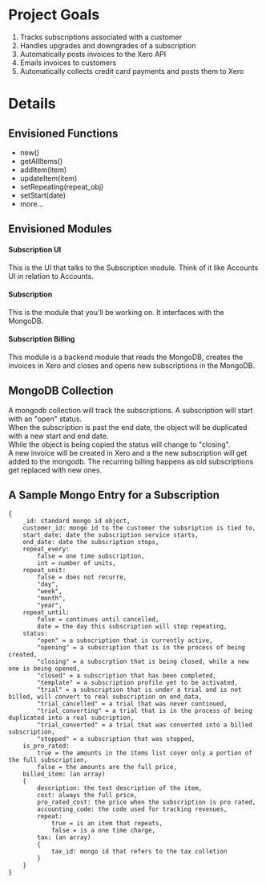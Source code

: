 # Project Goals

1. Tracks subscriptions associated with a customer
2. Handles upgrades and downgrades of a subscription
3. Automatically posts invoices to the Xero API
4. Emails invoices to customers
5. Automatically collects credit card payments and posts them to Xero
 
# Details

## Envisioned Functions

* new()
* getAllItems()
* addItem(item)
* updateItem(item)
* setRepeating(repeat_obj)
* setStart(date)
* more...

## Envisioned Modules

#### Subscription UI

This is the UI that talks to the Subscription module.  Think of it like Accounts UI in relation to Accounts.

#### Subscription

This is the module that you'll be working on.  It interfaces with the MongoDB.

#### Subscription Billing

This module is a backend module that reads the MongoDB, creates the invoices in Xero and closes and opens new subscriptions in the MongoDB.

## MongoDB Collection

A mongodb collection will track the subscriptions.
A subscription will start with an "open" status.  
When the subscription is past the end date, 
the object will be duplicated with a new start and end date.  
While the object is being copied the status will change to "closing".  
A new invoice will be created in Xero and a the new subscription will get added to the mongodb. 
The recurring billing happens as old subscriptions get replaced with new ones.

## A Sample Mongo Entry for a Subscription
```
{
	_id: standard mongo id object,
	customer_id: mongo id to the customer the subsription is tied to,
	start_date: date the subscription service starts,
	end_date: date the subscription stops,
	repeat_every: 
		false = one time subscription,
		int = number of units,
	repeat_unit:
		false = does not recurre,
		"day",
		"week",
		"month",
		"year",
	repeat_until:
		false = continues until cancelled,
		date = the day this subscription will stop repeating,
	status:
		"open" = a subscription that is currently active,
		"opening" = a subscription that is in the process of being created,
		"closing" = a subscrption that is being closed, while a new one is being opened,
		"closed" = a subscription that has been completed,
		"template" = a subscription profile yet to be activated,
		"trial" = a subscription that is under a trial and is not billed, will convert to real subscription on end_data, 
		"trial_cancelled" = a trial that was never continued,
		"trial_converting" = a trial that is in the process of being duplicated into a real subcription, 
		"trial_converted" = a trial that was converted into a billed subscription,
		"stopped" = a subscription that was stopped,
	is_pro_rated:
		true = the amounts in the items list cover only a portion of the full subscription,
		false = the amounts are the full price,
	billed_item: (an array)
	{
		description: the text description of the item,
		cost: always the full price,
		pro_rated_cost: the price when the subscription is pro rated,
		accounting_code: the code used for tracking revenues,
		repeat:
			true = is an item that repeats,
			false = is a one time charge,
		tax: (an array)
		{
			tax_id: mongo id that refers to the tax colletion
		}
	}
}
```
